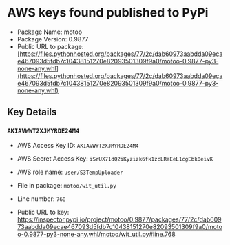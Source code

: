 # AWS keys found published to PyPi

* Package Name: motoo
* Package Version: 0.9877
* Public URL to package: [https://files.pythonhosted.org/packages/77/2c/dab60973aabdda09ecae467093d5fdb7c10438151270e82093501309f9a0/motoo-0.9877-py3-none-any.whl](https://files.pythonhosted.org/packages/77/2c/dab60973aabdda09ecae467093d5fdb7c10438151270e82093501309f9a0/motoo-0.9877-py3-none-any.whl)

## Key Details

### `AKIAVWWT2XJMYRDE24M4`

* AWS Access Key ID: `AKIAVWWT2XJMYRDE24M4`
* AWS Secret Access Key: `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` 
* AWS role name: `user/S3TempUploader`
* File in package: `motoo/wit_util.py`
* Line number: `768`

* Public URL to key: https://inspector.pypi.io/project/motoo/0.9877/packages/77/2c/dab60973aabdda09ecae467093d5fdb7c10438151270e82093501309f9a0/motoo-0.9877-py3-none-any.whl/motoo/wit_util.py#line.768



